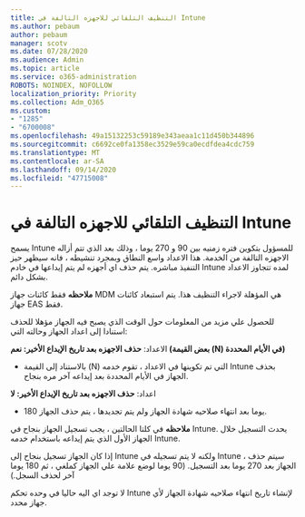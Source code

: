 ```yaml
---
title: التنظيف التلقائي للاجهزه التالفة في Intune
ms.author: pebaum
author: pebaum
manager: scotv
ms.date: 07/28/2020
ms.audience: Admin
ms.topic: article
ms.service: o365-administration
ROBOTS: NOINDEX, NOFOLLOW
localization_priority: Priority
ms.collection: Adm_O365
ms.custom:
- "1285"
- "6700008"
ms.openlocfilehash: 49a15132253c59189e343aeaa1c11d450b344896
ms.sourcegitcommit: c6692ce0fa1358ec3529e59ca0ecdfdea4cdc759
ms.translationtype: MT
ms.contentlocale: ar-SA
ms.lasthandoff: 09/14/2020
ms.locfileid: "47715008"
---
```

# <a name="automatic-cleanup-of-stale-devices-in-intune"></a>التنظيف التلقائي للاجهزه التالفة في Intune

يسمح Intune للمسؤول بتكوين فتره زمنيه بين 90 و 270 يوما ، وذلك بعد الذي تتم أزاله الاجهزه التالفة من الخدمة. هذا الاعداد واسع النطاق وبمجرد تنشيطه ، فانه سيظهر حيز التنفيذ مباشره. يتم حذف اي أجهزه لم يتم إيداعها في خادم Intune لمده تتجاوز الاعداد بشكل دائم.

**ملاحظه** فقط كائنات جهاز MDM هي المؤهلة لاجراء التنظيف هذا. يتم استبعاد كائنات جهاز EAS فقط.

للحصول علي مزيد من المعلومات حول الوقت الذي يصبح فيه الجهاز مؤهلا للحذف استنادا إلى اعداد الجهاز وحالته التي:

الاعداد: **حذف الاجهزه بعد تاريخ الإيداع الأخير: نعم (بعض القيمة (N) في الأيام المحددة)**

- بالاستناد إلى القيمة (N) التي تم تكوينها في الاعداد ، تقوم خدمه Intune بحذف الجهاز في الأيام المحددة بعد إيداعه آخر مره بنجاح.

اعداد:  **حذف الاجهزه بعد تاريخ الإيداع الأخير: لا**

- 180 يوما بعد انتهاء صلاحيه شهادة الجهاز ولم يتم تجديدها ، يتم حذف الجهاز.

**ملاحظه** في كلتا الحالتين ، يجب تسجيل الجهاز بنجاح في Intune. يحدث التسجيل خلال الجهاز الأول الذي يتم إيداعه باستخدام خدمه Intune.

إذا كان الجهاز تسجيل بنجاح إلى Intune ولكنه لا يتم تسجيله في Intune ، سيتم حذف الجهاز بعد 270 يوما بعد التسجيل. (90 يوما لوضع علامة علي الجهاز كملغي ، ثم 180 يوما آخر لحذف السجل.)

لا توجد اي اليه حاليا في وحده تحكم Intune لإنشاء تاريخ انتهاء صلاحيه شهادة الجهاز لأي جهاز محدد.